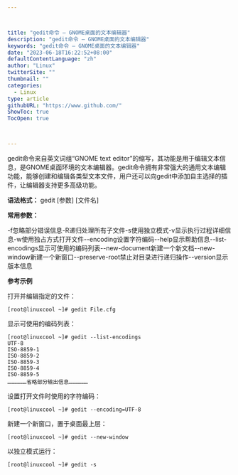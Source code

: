 ```yaml
---



title: "gedit命令 – GNOME桌面的文本编辑器"
description: "gedit命令 – GNOME桌面的文本编辑器"
keywords: "gedit命令 – GNOME桌面的文本编辑器"
date: "2023-06-18T16:22:52+08:00"
defaultContentLanguage: "zh"
author: "Linux"
twitterSite: ""
thumbnail: ""
categories:
  - Linux
type: article
githubURL: "https://www.github.com/"
ShowToc: true
TocOpen: true



---
```


gedit命令来自英文词组“GNOME text editor”的缩写，其功能是用于编辑文本信息，是GNOME桌面环境的文本编辑器。gedit命令拥有非常强大的通用文本编辑功能，能够创建和编辑各类型文本文件，用户还可以向gedit中添加自主选择的插件，让编辑器支持更多高级功能。

**语法格式：** gedit [参数] [文件名]

**常用参数：**

-f忽略部分错误信息-R递归处理所有子文件-s使用独立模式-v显示执行过程详细信息-w使用独占方式打开文件--encoding设置字符编码--help显示帮助信息--list-encodings显示可使用的编码列表--new-document新建一个新文档--new-window新建一个新窗口--preserve-root禁止对目录进行递归操作--version显示版本信息

**参考示例**

打开并编辑指定的文件：

```
[root@linuxcool ~]# gedit File.cfg
```

显示可使用的编码列表：

```
[root@linuxcool ~]# gedit --list-encodings
UTF-8
ISO-8859-1
ISO-8859-2
ISO-8859-3
ISO-8859-4
ISO-8859-5
………………省略部分输出信息………………
```

设置打开文件时使用的字符编码：

```
[root@linuxcool ~]# gedit --encoding=UTF-8
```

新建一个新窗口，置于桌面最上层：

```
[root@linuxcool ~]# gedit --new-window
```

以独立模式运行：

```
[root@linuxcool ~]# gedit -s
```